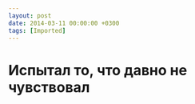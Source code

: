 ```yaml
---
layout: post
date: 2014-03-11 00:00:00 +0300
tags: [Imported]
---
```

# Испытал то, что давно не чувствовал 

